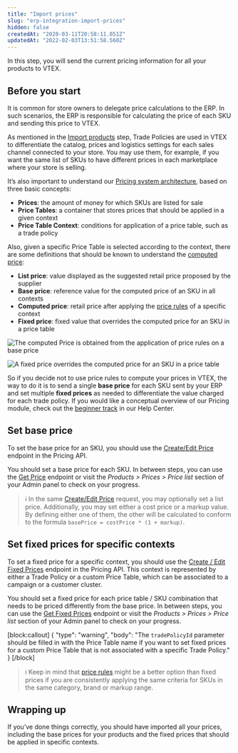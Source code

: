```yaml
---
title: "Import prices"
slug: "erp-integration-import-prices"
hidden: false
createdAt: "2020-03-11T20:58:11.051Z"
updatedAt: "2022-02-03T13:51:58.560Z"
---
```


In this step, you will send the current pricing information for all your products to VTEX.

## Before you start

It is common for store owners to delegate price calculations to the ERP. In such scenarios, the ERP is responsible for calculating the price of each SKU and sending this price to VTEX.

As mentioned in the [Import products](https://developers.vtex.com/docs/erp-integration-import-products) step, Trade Policies are used in VTEX to differentiate the catalog, prices and logistics settings for each sales channel connected to your store. You may use them, for example, if you want the same list of SKUs to have different prices in each marketplace where your store is selling.

It’s also important to understand our [Pricing system architecture](https://help.vtex.com/tracks/prices-101--6f8pwCns3PJHqMvQSugNfP/7GptzvlPDVM11ojEjywIQx), based on three basic concepts:

  - **Prices**: the amount of money for which SKUs are listed for sale
  - **Price Tables**: a container that stores prices that should be applied in a given context
  - **Price Table Context**: conditions for application of a price table, such as a trade policy

Also, given a specific Price Table is selected according to the context, there are some definitions that should be known to understand the [computed price](https://help.vtex.com/tracks/prices-101--6f8pwCns3PJHqMvQSugNfP/7GptzvlPDVM11ojEjywIQx#computed-price):

  - **List price**: value displayed as the suggested retail price proposed by the supplier
  - **Base price**: reference value for the computed price of an SKU in all contexts
  - **Computed price**: retail price after applying the [price rules](https://help.vtex.com/tracks/prices-101--6f8pwCns3PJHqMvQSugNfP/2rBirbpB7wLnei4dQ9KGMW) of a specific context
  - **Fixed price**: fixed value that overrides the computed price for an SKU in a price table

![The computed Price is obtained from the application of price rules on a base price](https://raw.githubusercontent.com/vtexdocs/dev-portal-content/main/images/erp-integration-import-prices-0.png)

![A fixed price overrides the computed price for an SKU in a price table](https://raw.githubusercontent.com/vtexdocs/dev-portal-content/main/images/erp-integration-import-prices-1.png)

So if you decide not to use price rules to compute your prices in VTEX, the way to do it is to send a single **base price** for each SKU sent by your ERP and set multiple **fixed prices** as needed to differentiate the value charged for each trade policy. If you would like a conceptual overview of our Pricing module, check out the [beginner track](https://help.vtex.com/tracks/prices-101--6f8pwCns3PJHqMvQSugNfP) in our Help Center.

## Set base price

To set the base price for an SKU, you should use the [Create/Edit Price](https://developers.vtex.com/vtex-rest-api/reference/getprice) endpoint in the Pricing API.

You should set a base price for each SKU. In between steps, you can use the [Get Price](https://developers.vtex.com/vtex-rest-api/reference/getprice) endpoint or visit the *Products > Prices > Price list* section of your Admin panel to check on your progress.

>ℹ️ In the same [Create/Edit Price](https://developers.vtex.com/vtex-rest-api/reference/getprice) request, you may optionally set a list price. Additionally, you may set either a cost price or a markup value. By defining either one of them, the other will be calculated to conform to the formula `basePrice = costPrice * (1 + markup)`.

## Set fixed prices for specific contexts

To set a fixed price for a specific context, you should use the [Create / Edit Fixed Prices](https://developers.vtex.com/vtex-rest-api/reference/getprice) endpoint in the Pricing API. This context is represented by either a Trade Policy or a custom Price Table, which can be associated to a campaign or a customer cluster.

You should set a fixed price for each price table / SKU combination that needs to be priced differently from the base price. In between steps, you can use the [Get Fixed Prices](https://developers.vtex.com/vtex-rest-api/reference/getprice) endpoint or visit the *Products > Prices > Price list* section of your Admin panel to check on your progress.

[block:callout]
{
  "type": "warning",
  "body": "The ```tradePolicyId``` parameter should be filled in with the Price Table name if you want to set fixed prices for a custom Price Table that is not associated with a specific Trade Policy."
}
[/block]

>ℹ️ Keep in mind that [price rules](https://help.vtex.com/tracks/prices-101--6f8pwCns3PJHqMvQSugNfP/2rBirbpB7wLnei4dQ9KGMW) might be a better option than fixed prices if you are consistently applying the same criteria for SKUs in the same category, brand or markup range.

## Wrapping up

If you’ve done things correctly, you should have imported all your prices, including the base prices for your products and the fixed prices that should be applied in specific contexts.
